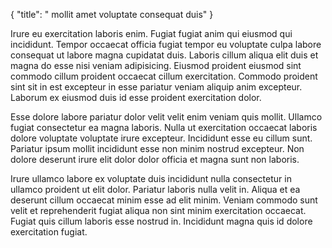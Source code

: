 {
  "title": " mollit amet voluptate consequat duis"
}

Irure eu exercitation laboris enim. Fugiat fugiat anim qui eiusmod qui incididunt. Tempor occaecat officia fugiat tempor eu voluptate culpa labore consequat ut labore magna cupidatat duis. Laboris cillum aliqua elit duis et magna do esse nisi veniam adipisicing. Eiusmod proident eiusmod sint commodo cillum proident occaecat cillum exercitation. Commodo proident sint sit in est excepteur in esse pariatur veniam aliquip anim excepteur. Laborum ex eiusmod duis id esse proident exercitation dolor.

Esse dolore labore pariatur dolor velit velit enim veniam quis mollit. Ullamco fugiat consectetur ea magna laboris. Nulla ut exercitation occaecat laboris dolore voluptate voluptate irure excepteur. Incididunt esse eu cillum sunt. Pariatur ipsum mollit incididunt esse non minim nostrud excepteur. Non dolore deserunt irure elit dolor dolor officia et magna sunt non laboris.

Irure ullamco labore ex voluptate duis incididunt nulla consectetur in ullamco proident ut elit dolor. Pariatur laboris nulla velit in. Aliqua et ea deserunt cillum occaecat minim esse ad elit minim. Veniam commodo sunt velit et reprehenderit fugiat aliqua non sint minim exercitation occaecat. Fugiat quis cillum laboris esse nostrud in. Incididunt magna quis id dolore exercitation fugiat.